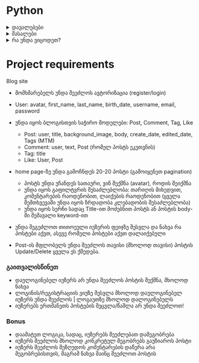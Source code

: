 # Python

<details>
    <summary>დავალებები</summary>

- [დავალება 1](https://forms.gle/GF8Z63eRmKc2QfUe8)

- [დავალება 2.1](https://forms.gle/CFSBXGK4DKFbPENj6)
- [დავალება 2.2](https://forms.gle/yyb9zzhBrZv2U3Mi9)

- [დავალება 3](https://forms.office.com/r/WYYLzU9sD2)

- [დავალება 4](https://forms.gle/KTE7a5H5Azk98F5p6)
- [დავალება 5.1](https://pastebin.com/F4qpp0eE)
- [დავალება 5.2](https://pastebin.com/v1AyEdc3)
    
 
</details>

<details>
    <summary>მასალები</summary>

- [Workshop 1](docs/WORKSHOP_1.md)
- [Workshop 2](docs/WORKSHOP_2.md)
- [Workshop 3](docs/WORKSHOP_3.md)

</details>

<details>
    <summary>რა უნდა ვიცოდეთ?</summary>

# MUST
	
### Django
1. MVT
2. GET/POST methods
2. MODELS (OTM (FK), MTM, Queryset API)
3. views (Function/Class) (CreateView, UpdateView, etc.)
4. templates
5. static files
6. media files
7. forms (ModelForm, Form)
8. admin (TabularInline, etc.)
9. auth
	
### Tools
1. Git
2. **GitHub** / GitLab / BitBucket


## Advanced topics
- hosting
- dns/domain
- nginx
- SSL
## Next steps
- prefetch_related, select_related (Advanced queryset API)
- DRF (django rest framework)

</details>



# Project requirements

Blog site

- მომხმარებელს უნდა შეეძლოს ავტორიზაცია (register/login)
- User: avatar, first_name, last_name, birth_date, username, email, password

- უნდა იყოს ბლოგისთვის საჭირო მოდელები: Post, Comment, Tag, Like
	- Post: user, title, background_image, body, create_date, edited_date, Tags (MTM)
	- Comment: user, text, Post (რომელ პოსტს ეკუთვნის)
	- Tag: title
	- Like: User, Post
- home page-ზე უნდა გამოჩნდეს 20-20 პოსტი (გამოიყენეთ pagination)
	- პოსტს უნდა უჩანდეს სათაური, ვინ შექმნა (avatar), როდის შეიქმნა
	- უნდა იყოს გაფილტვრის შესაძლებლობა: თარიღის მიხედვით, კომენტარების რაოდენობით, ლაიქების რაოდენობით (ყველა შემთხვევაში უნდა იყოს ზრდადობა კლებადობის შესაძლებლობა)
	- უნდა იყოს სერჩი სადაც Title-ით მოძებნით პოსტს ან პოსტის body-ში შემავალი keyword-ით 
- უნდა შეგეძლოთ თითოეული იუზერის ფეიჯზე შესვლა და ნახვა რა პოსტები აქვთ, ასევე რომელი პოსტები აქვთ დალაიქებული
- Post-ის მფლობელს უნდა შეეძლოს თავისი (მხოლოდ თავისი) პოსტის Update/Delete ყველა ეს ქმედება.

### გაითვალისწინეთ
* დაულოგინებელ იუზერს არ უნდა შეეძლოს პოსტის შექმნა, მხოლოდ ნახვა
* ლოგინის/რეგისტრაციის ვიუზე შესვლა მხოლოდ დაულოგინებელ იუზერს უნდა შეეძლოს | ლოგაუთზე მხოლოდ დალოგინებულს
* იუზერებს ერთმანეთს პოსტების შეცვლა/წაშლა არ უნდა შეეძლოთ!

### Bonus
- დაამატეთ ლოგიკა, სადაც, იუზერებს შეეძლებათ დამეგობრება
- იუზერს შეეძლოს მხოლოდ კონკრეტულ მეგობრებს გაუზიაროს პოსტი
- იუზერს შეეძლოს შეზღუდოს კომენტარების დაწერა არა მეგობრებისთვის, მაგრამ ნახვა მაინც შეეძლოთ პოსტის


